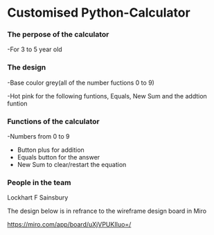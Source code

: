 # Customised Python-Calculator

### The perpose of the calculator
-For 3 to 5 year old 

### The design 
-Base coulor grey(all of the number fuctions 0 to 9) 

-Hot pink for the following funtions, Equals, New Sum and the addtion funtion 

### Functions of the calculator 
-Numbers from 0 to 9
- Button plus for addition 
- Equals button for the answer
- New Sum to clear/restart the equation

### People in the team
Lockhart F Sainsbury

The design below is in refrance to the wireframe design board in Miro

https://miro.com/app/board/uXjVPUKIIuo=/

